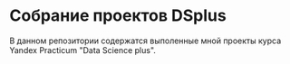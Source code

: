 # Собрание проектов DSplus

В данном репозитории содержатся выполенные мной проекты курса Yandex Practicum "Data Science plus". 